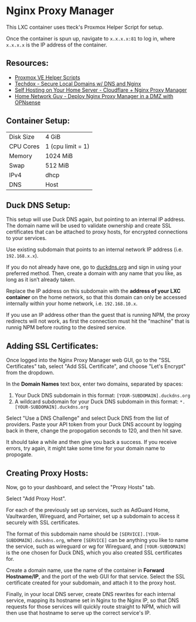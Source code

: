 # Nginx Proxy Manager

This LXC container uses tteck's Proxmox Helper Script for setup.  
  
Once the container is spun up, navigate to `x.x.x.x:81` to log in, where `x.x.x.x` is the IP address of the container.   


## Resources:
  * [Proxmox VE Helper Scripts](https://tteck.github.io/Proxmox/)
  * [Techdox - Secure Local Domains w/ DNS and Nginx](https://www.youtube.com/watch?v=hS76TQO0A8s)
  * [Self Hosting on Your Home Server - Cloudflare + Nginx Proxy Manager](https://www.youtube.com/watch?v=GarMdDTAZJo&t=567s)
  * [Home Network Guy - Deploy Nginx Proxy Manager in a DMZ with OPNsense](https://homenetworkguy.com/how-to/deploy-nginx-proxy-manager-in-dmz-with-opnsense/)  


## Container Setup:  

|               |               |
| ------------- | ------------- |
| Disk Size     | 4 GiB  |
| CPU Cores     | 1 (cpu limit = 1)  |  
| Memory        | 1024 MiB  |
| Swap          | 512 MiB   |  
| IPv4          | dhcp  |
| DNS           | Host   |   



## Duck DNS Setup:

This setup will use Duck DNS again, but pointing to an internal IP address. The domain name will be used to validate ownership and create SSL certificates that can be attached to proxy hosts, for encrypted connections to your services.      

Use existing subdomain that points to an internal network IP address (i.e. `192.168.x.x`).  

If you do not already have one, go to [duckdns.org](https://www.duckdns.org/) and sign in using your preferred method. Then, create a domain with any name that you like, as long as it isn’t already taken.  

Replace the IP address on this subdomain with the **address of your LXC container** on the home network, so that this domain can only be accessed internally within your home network, i.e. `192.168.10.x`.  

If you use an IP address other than the guest that is running NPM, the proxy redirects will not work, as first the connection must hit the "machine" that is runnig NPM before routing to the desired service.   


## Adding SSL Certificates:  

Once logged into the Nginx Proxy Manager web GUI, go to the "SSL Certificates" tab, select "Add SSL Certificate", and choose "Let's Encrypt" from the dropdown.  

In the **Domain Names** text box, enter two domains, separated by spaces:
1. Your Duck DNS subdomain in this format: `[YOUR-SUBDOMAIN].duckdns.org`
2. A wildcard subdomain for your Duck DNS subdomain in this format: `*.[YOUR-SUBDOMAIN].duckdns.org`  

Select "Use a DNS Challenge" and select Duck DNS from the list of providers. Paste your API token from your Duck DNS account by logging back in there, change the propogation seconds to 120, and then hit save.    

It should take a while and then give you back a success. If you receive errors, try again, it might take some time for your domain name to propogate.  

## Creating Proxy Hosts:  

Now, go to your dashboard, and select the "Proxy Hosts" tab.  

Select "Add Proxy Host".  

For each of the previously set up services, such as AdGuard Home, Vaultwarden, Wireguard, and Portainer, set up a subdomain to access it securely with SSL certificates.  

The format of this subdomain name should be `[SERVICE].[YOUR-SUBDOMAIN].duckdns.org`, where `[SERVICE]` can be anything you like to name the service, such as wireguard or wg for Wireguard, and `[YOUR-SUBDOMAIN]` is the one chosen for Duck DNS, which you also created SSL certificates for.  

Create a domain name, use the name of the container in **Forward Hostname/IP**, and the port of the web GUI for that service. Select the SSL certificate created for your subdomain, and attach it to the proxy host.   

 Finally, in your local DNS server, create DNS rewrites for each internal service, mapping its hostname set in Nginx to the Nginx IP, so that DNS requests for those services will quickly route straight to NPM, which will then use that hostname to serve up the correct service's IP.  
